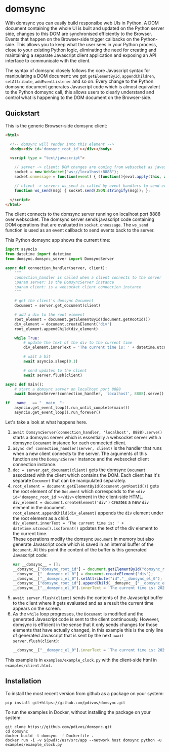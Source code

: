 # domsync

With domsync you can easily build responsibe web UIs in Python. A DOM document containing the whole UI is built and updated on the Python server side,
changes to this DOM are synchronised efficiently to the Browser. Events that happen on the Browser-side trigger callbacks on the Python-side.
This allows you to keep what the user sees in your Python process, close to your existing Python logic, eliminating the need for
creating and maintaining a separate Javascript client application and exposing an API interface to communicate with the client.

The syntax of domsync closely follows the core Javascript syntax for manipulating a DOM document:
we got ```getElementById```, ```appendChildren```, ```setAttribute```, ```addEventListener``` and so on. Every change to the Python domsync document
generates Javascript code which is almost equivalent to the Python domsync call, this allows users to clearly understand and control what
is happening to the DOM document on the Browser-side.

## Quickstart

This is the generic Browser-side domsync client:
```html
<html>

  <!-- domsync will render into this element -->
  <body><div id='domsync_root_id'></div></body>

  <script type = "text/javascript">

    // server -> client: DOM changes are coming from websocket as javascript code and are eval'ed here
    socket = new WebSocket("ws://localhost:8888");
    socket.onmessage = function(event) { (function(){eval.apply(this, arguments);}(event.data)); };

    // client -> server: ws_send is called by event handlers to send event messages to the server
    function ws_send(msg) { socket.send(JSON.stringify(msg)); };

  </script>
</html>
```
The client connects to the domsync server running on localhost port 8888 over websocket.
The domsync server sends javascript code containing DOM operations that are evaluated in ```socket.onmessage```.
The ```ws_send``` function is used as an event callback to send events back to the server.

This Python domsync app shows the current time:

```Python
import asyncio
from datetime import datetime
from domsync.domsync_server import DomsyncServer

async def connection_handler(server, client):
    """
    connection_handler is called when a client connects to the server
    :param server: is the DomsyncServer instance
    :param client: is a websocket client connection instance
    """

    # get the client's domsync Document
    document = server.get_document(client)

    # add a div to the root element
    root_element = document.getElementById(document.getRootId())
    div_element = document.createElement('div')
    root_element.appendChild(div_element)

    while True:
        # update the text of the div to the current time
        div_element.innerText = 'The current time is: ' + datetime.utcnow().isoformat()

        # wait a bit
        await asyncio.sleep(0.1)

        # send updates to the client
        await server.flush(client)

async def main():
    # start a domsync server on localhost port 8888
    await DomsyncServer(connection_handler, 'localhost', 8888).serve()

if __name__ == "__main__":
    asyncio.get_event_loop().run_until_complete(main())
    asyncio.get_event_loop().run_forever()
```

Let's take a look at what happens here.
1. ```await DomsyncServer(connection_handler, 'localhost', 8888).serve()``` starts a domsync server which is essentially a websocket server with a domsync ```Document``` instance for each connected client.
2. ```async def connection_handler(server, client)``` is the handler that runs when a new client connects to the server. The arguments of this function are the ```DomsyncServer``` instance and the websocket client connection instance.
3. ```doc = server.get_document(client)``` gets the domsync ```Document``` associated with the client which contains the DOM. Each client has it's separate ```Document``` that can be manipulated separately.
4. ```root_element = document.getElementById(document.getRootId())``` gets the root element of the ```Document``` which corresponds to the ```<div id='domsync_root_id'></div>``` element in the client-side HTML.  
```div_element = document.createElement('div')``` creates a new ```div``` element in the document.  
```root_element.appendChild(div_element)``` appends the ```div``` element under the root element as a child.  
```div_element.innerText = 'The current time is: ' + datetime.utcnow().isoformat()``` updates the text of the div element to the current time.  
These operations modify the domsync ```Document``` in memory but also generate Javascript code which is saved in an internal buffer of the ```Document```. At this point the content of the buffer is this generated Javascript code:
    ```javascript
    var __domsync__ = [];
    __domsync__["domsync_root_id"] = document.getElementById("domsync_root_id");
    __domsync__["__domsync_el_0"] = document.createElement("div");
    __domsync__["__domsync_el_0"].setAttribute("id","__domsync_el_0");
    __domsync__["domsync_root_id"].appendChild(__domsync__["__domsync_el_0"]);
    __domsync__["__domsync_el_0"].innerText = `The current time is: 2022-06-08T03:23:14.818841`;
    ```
5. ```await server.flush(client)``` sends the contents of the Javascript buffer to the client where it gets evaluated and as a result the current time appears on the screen.
6. As the ```while``` loop progresses, the ```Document``` is modified and the generated Javascript code is sent to the client continuously. However, domsync is efficient in the sense that it only sends changes for those elements that have actually changed, in this example this is the only line of generated Javascript that is sent by the next ```await server.flush(client)```:
    ```javascript
    __domsync__["__domsync_el_0"].innerText = `The current time is: 2022-06-08T03:23:14.925521`;
    ```
This example is in ```examples/example_clock.py``` with the client-side html in ```examples/client.html```.

<!--
<details>
  <summary>Click to see the Javascript code generated</summary>
  
```javascript
var __domsync__ = [];
__domsync__["domsync_root_id"] = document.getElementById("domsync_root_id");
el = document.createElement('h1');el.setAttribute('id', 'h1_0');__domsync__['h1_0'] = el;
__domsync__["h1_0"].innerText = "domsync demo";
__domsync__["domsync_root_id"].appendChild(__domsync__["h1_0"]);
el = document.createElement('ul');el.setAttribute('id', 'ul_0');__domsync__['ul_0'] = el;
__domsync__["domsync_root_id"].appendChild(__domsync__["ul_0"]);
el = document.createElement('li');el.setAttribute('id', 'li_0');__domsync__['li_0'] = el;
__domsync__["li_0"].innerText = "item 0";
__domsync__["ul_0"].appendChild(__domsync__["li_0"]);
el = document.createElement('li');el.setAttribute('id', 'li_1');__domsync__['li_1'] = el;
__domsync__["li_1"].innerText = "item 1";
__domsync__["ul_0"].appendChild(__domsync__["li_1"]);
el = document.createElement('li');el.setAttribute('id', 'li_2');__domsync__['li_2'] = el;
__domsync__["li_2"].innerText = "item 2";
__domsync__["ul_0"].appendChild(__domsync__["li_2"]);
```
</details>

On the Browser client side the generated javascript code is evaluated which causes the DOM within ```<div id='domsync_root_id'>``` to change to this:

```html
<div id='domsync_root_id'>
  <h1 id='h1_0'>domsync demo</h1>
  <ul id='ul_0'>
    <li id='li_0'>item 0</li>
    <li id='li_1'>item 1</li>
    <li id='li_2'>item 2</li>
  </ul>
</div>
```

Now on the Python server side we can do more manipulations to the DOM Document and send the updates to the client:
```Python
# change the first items text, remove the second item, change the third items attribute
doc.getElementById('li_0').innerText = doc.getElementById('li_0').innerText + ' is missing item 1'
doc.getElementById('li_1').remove()
doc.getElementById('li_2').setAttribute('style','color:red')

# generate the js updates
js = doc.render_js_updates()

# send the updates to the client
await ws_client.send(js)
```

<details>
  <summary>Click to see the Javascript code generated</summary>
  
```javascript
__domsync__["li_1"].remove();
__domsync__["li_0"].innerText = "item 0 is missing item 1";
__domsync__["li_2"].setAttribute("style","color:red");
```
</details>

On the Browser client side the generated javascript code is evaluated again that causes the DOM within ```<div id='domsync_root_id'>``` to change to this:

```html
<div id='domsync_root_id'>
  <h1 id='h1_0'>domsync demo</h1>
  <ul id='ul_0'>
    <li id='li_0'>item 0 is missing item 1</li>
    <li id='li_2' style='color:red'>item 2</li>
  </ul>
</div>
```

## Components

Components are subclasses of ```domsync.Component``` and allow you to create a reusable group of elements.
Each component takes a Document and an root_id as an input and adds it's elements on initialisation under the specified root element in the document.

### TableComponent

One use case for domsync is a table of data that we want to update efficiently cell-by-cell over websocket.

Using traditional methods, you would first need to design and implement a Python API to send out table update messages to your client,
possibly you would need to think about message format for your different UI components. Then you would need to build a client-side
Javascript application that receives the update messages, interprets them and renders/updates a table component. If you need to change anything on the Python side,
you will also have to change your Javascript client-side application, keeping these two in sync is a considerable amount of work.

Using domsync, you create an initial domsync document on the Python side. The first call to doc.render_js_updates() after creating the document
will contain all initialisation that is needed to create it on the Browser side, you send it over websocket, eval() it and your table is there.
Then you can change an individual cell of the table in the domsync document on the Python side. A subsequent call to doc.render_js_updates()
will generate minimal update message that contains the changes of the individual cell (not the whole document) that can be sent to the
browser over websocket where after eval() the changes will be reflected.

In this way you just saved yourself (1) having to implenent a separate UI logic in a separate language and (2) having to design and implement a Python API
updating your Browser components. You haven't saved (3) having to actually specify and update the DOM, you are now doing that on the Python side
instead of the Browser side, but you would have to do that anyways.

#### Example

```Python
from domsync import Document, TableComponent

# create a document under the id 'domsync_root_id'
doc = Document('domsync_root_id')

# add a Table
table = TableComponent(doc, 'domsync_root_id', ['Name', 'Age', 'Birthday', 'Hair'])
table.addRow('kyle',    ['Kyle Broflovski', '10', 'May 26',     'brown'])
table.addRow('eric',    ['Eric Cartman',    '10', 'July 1',     'brown'])
table.addRow('kenny',   ['Kenny McCormick', '10', 'March 22',   'blond'])
table.addRow('tolkien', ['Tolkien Black',   '10', 'June 20',    'black'])
table.addRow('stan',    ['Stan Marsh',      '10', 'October 19', 'black'])

# generate and send the updates to the client
js = doc.render_js_updates()
await ws_client.send(js)

# let's correct some mistakes in the table
table.updateCell('kyle','Hair','red')
table.updateCell('kenny','Age','9')

# generate and send the updates to the client
js = doc.render_js_updates()
await ws_client.send(js)
```

### Input Components and events callbacks

So far all the example showed a one-way synchronisation of changes on the Python side to the Browser side. However if an onclick or onchange event happens on the Browser side, we want to know about that and we want to be notified. domsync has implementations of input components that propagate the change event to the Python side by sending websocket messages from the Browser to Python and update the internal state of the Python DOM to reflect those changes. They also allow Python event handler functions to be added to the components. The input components at the time of writing are ```ButtonComponent```, ```TextInputComponent```, ```TextareaComponent```, ```SelectComponent```.

#### Example

This is what we have on the Python side:

```Python
from domsync import Document, ButtonComponent, TextInputComponent

def on_click(event):
    # print a message on each button push
    print('button got pressed')

def on_change(event):
    print('textinput value changed:' event['value'])
    # set the text of a div to the updated value of the text input
    doc = event['doc']
    doc.getElementById('id_div').innerText = doc.getElementById('id_textinput').value
    # NOTE: at this point domsync has updated the value of the textinput element,
    # therefore doc.getElementById('id_textinput').value is the same as event['value']

root_id = 'domsync_root_id'
doc = Document(root_id)

# add a <button> with a callback on_click
ButtonComponent(doc, root_id, text="press me", callback=on_click, id='id_button')

# add an <input type="text"> with a callback on_change
TextInputComponent(doc, root_id, value="hi there!", callback=on_change, id='id_textinput')

# add a <div> to show the value of the textinput
doc.getElementById(root_id).appendChild(doc.createElement('div', id='id_div'))

# we assume a websocket server is running on port 8888 and a client is connected to ws_client
while True:
    # get incoming event message
    msg = json.loads(await ws_client.recv())

    # give the incoming message to the doc, this will eventually trigger the callbacks of the components
    doc.handle_event(msg) 

    # send any updates to the client
    js = doc.render_js_updates()
    if len(js) > 0: await ws_client.send(js)
```

there is a full example of the input components in ```examples/example_input_components.py``` with the client-side html in ```examples/client.html```.
-->

## Installation

To install the most recent version from github as a package on your system:

```console
pip install git+https://github.com/pdivos/domsync.git
```

To run the examples in Docker, without installing the package on your system:

```console
git clone https://github.com/pdivos/domsync.git
cd domsync
docker build -t domsync -f Dockerfile .
docker run -i -v $(pwd):/usr/src/app --network host domsync python -u examples/example_clock.py
```
